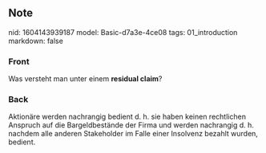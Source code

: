 ## Note
nid: 1604143939187
model: Basic-d7a3e-4ce08
tags: 01_introduction
markdown: false

### Front
<p>Was versteht man unter einem <b>residual claim</b>?

### Back
Aktionäre werden nachrangig bedient d. h. sie haben keinen rechtlichen Anspruch auf die Bargeldbestände der Firma und werden nachrangig d. h. nachdem alle anderen Stakeholder im Falle einer Insolvenz bezahlt wurden, bedient.
